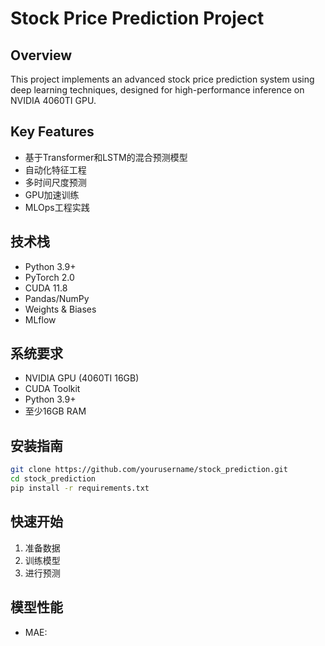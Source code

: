 # Stock Price Prediction Project

## Overview
This project implements an advanced stock price prediction system using deep learning techniques, designed for high-performance inference on NVIDIA 4060TI GPU.

## Key Features
- 基于Transformer和LSTM的混合预测模型
- 自动化特征工程
- 多时间尺度预测
- GPU加速训练
- MLOps工程实践

## 技术栈
- Python 3.9+
- PyTorch 2.0
- CUDA 11.8
- Pandas/NumPy
- Weights & Biases
- MLflow

## 系统要求
- NVIDIA GPU (4060TI 16GB)
- CUDA Toolkit
- Python 3.9+
- 至少16GB RAM

## 安装指南
```bash
git clone https://github.com/yourusername/stock_prediction.git
cd stock_prediction
pip install -r requirements.txt
```

## 快速开始
1. 准备数据
2. 训练模型
3. 进行预测

## 模型性能
- MAE: 